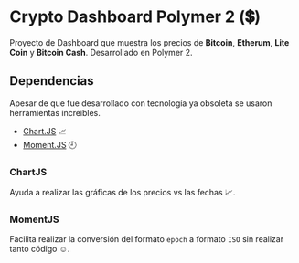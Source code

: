 
# Crypto Dashboard Polymer 2 (:heavy_dollar_sign:)

Proyecto de Dashboard que muestra los precios de **Bitcoin**, **Etherum**, **Lite Coin** y **Bitcoin Cash**. Desarrollado en Polymer 2.

## Dependencias

Apesar de que fue desarrollado con tecnología ya obsoleta se usaron herramientas increibles.

* [Chart.JS](https://www.chartjs.org) :chart_with_upwards_trend:
* [Moment.JS](https://momentjs.com) :clock9:

### ChartJS

Ayuda a realizar las gráficas de los precios vs las fechas :chart_with_upwards_trend:.

### MomentJS

Facilita realizar la conversión del formato `epoch` a formato `ISO` sin realizar tanto código :relaxed:.